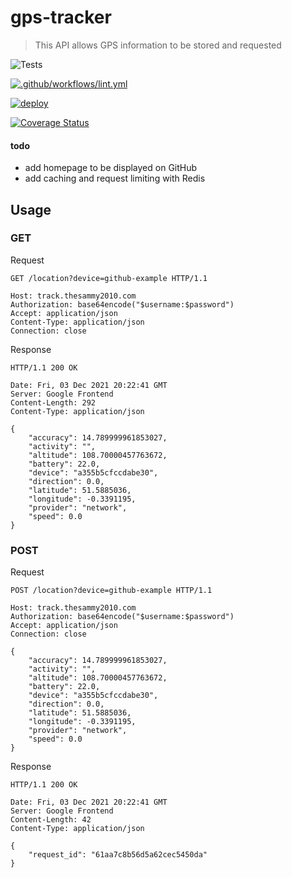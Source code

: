 # gps-tracker

> This API allows GPS information to be stored and requested

![Tests](https://github.com/thesammy2010/gps-tracker/actions/workflows/tests.yml/badge.svg)

[![.github/workflows/lint.yml](https://github.com/thesammy2010/gps-tracker/actions/workflows/lint.yml/badge.svg)](https://github.com/thesammy2010/gps-tracker/actions/workflows/lint.yml)

[![deploy](https://github.com/thesammy2010/gps-tracker/actions/workflows/deployment.yml/badge.svg)](https://github.com/thesammy2010/gps-tracker/actions/workflows/deployment.yml)

[![Coverage Status](https://coveralls.io/repos/github/thesammy2010/gps-tracker/badge.svg)](https://coveralls.io/github/thesammy2010/gps-tracker)

#### todo
- add homepage to be displayed on GitHub
- add caching and request limiting with Redis

## Usage
### GET
Request
```http request
GET /location?device=github-example HTTP/1.1

Host: track.thesammy2010.com
Authorization: base64encode("$username:$password")
Accept: application/json
Content-Type: application/json
Connection: close
```
Response
```http request
HTTP/1.1 200 OK

Date: Fri, 03 Dec 2021 20:22:41 GMT
Server: Google Frontend
Content-Length: 292
Content-Type: application/json

{
    "accuracy": 14.789999961853027,
    "activity": "",
    "altitude": 108.70000457763672,
    "battery": 22.0,
    "device": "a355b5cfccdabe30",
    "direction": 0.0,
    "latitude": 51.5885036,
    "longitude": -0.3391195,
    "provider": "network",
    "speed": 0.0
}
```

### POST
Request
```http request
POST /location?device=github-example HTTP/1.1

Host: track.thesammy2010.com
Authorization: base64encode("$username:$password")
Accept: application/json
Connection: close

{
    "accuracy": 14.789999961853027,
    "activity": "",
    "altitude": 108.70000457763672,
    "battery": 22.0,
    "device": "a355b5cfccdabe30",
    "direction": 0.0,
    "latitude": 51.5885036,
    "longitude": -0.3391195,
    "provider": "network",
    "speed": 0.0
}
```
Response
```http request
HTTP/1.1 200 OK

Date: Fri, 03 Dec 2021 20:22:41 GMT
Server: Google Frontend
Content-Length: 42
Content-Type: application/json

{
    "request_id": "61aa7c8b56d5a62cec5450da"
}
```

